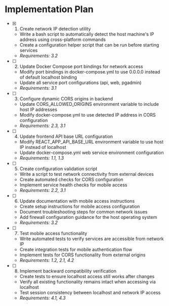 # Implementation Plan

- [x] 1. Create network IP detection utility







  - Write a bash script to automatically detect the host machine's IP address using cross-platform commands
  - Create a configuration helper script that can be run before starting services
  - _Requirements: 3.2_

- [ ] 2. Update Docker Compose port bindings for network access
  - Modify port bindings in docker-compose.yml to use 0.0.0.0 instead of default localhost binding
  - Update all service port configurations (api, web, pgadmin)
  - _Requirements: 3.1_

- [ ] 3. Configure dynamic CORS origins in backend
  - Update CORS_ALLOWED_ORIGINS environment variable to include host IP addresses
  - Modify docker-compose.yml to use detected IP address in CORS configuration
  - _Requirements: 2.3, 3.1_

- [ ] 4. Update frontend API base URL configuration
  - Modify REACT_APP_API_BASE_URL environment variable to use host IP instead of localhost
  - Update docker-compose.yml web service environment configuration
  - _Requirements: 1.1, 1.3_

- [ ] 5. Create configuration validation script
  - Write a script to test network connectivity from external devices
  - Create automated checks for CORS configuration
  - Implement service health checks for mobile access
  - _Requirements: 2.2, 3.1_

- [ ] 6. Update documentation with mobile access instructions
  - Create setup instructions for mobile access configuration
  - Document troubleshooting steps for common network issues
  - Add firewall configuration guidance for the host operating system
  - _Requirements: 3.2_

- [ ] 7. Test mobile access functionality
  - Write automated tests to verify services are accessible from network IP
  - Create integration tests for mobile authentication flow
  - Implement tests for CORS functionality from external origins
  - _Requirements: 1.2, 2.1, 4.2_

- [ ] 8. Implement backward compatibility verification
  - Create tests to ensure localhost access still works after changes
  - Verify all existing functionality remains intact when accessing via localhost
  - Test session consistency between localhost and network IP access
  - _Requirements: 4.1, 4.3_